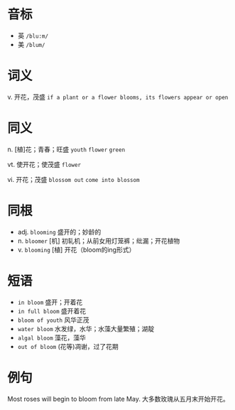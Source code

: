 # 音标

- 英 `/blu:m/`
- 美 `/blum/`

# 词义

v. 开花，茂盛
`if a plant or a flower blooms, its flowers appear or open`

# 同义

n. [植]花；青春；旺盛
`youth` `flower` `green`

vt. 使开花；使茂盛
`flower`

vi. 开花；茂盛
`blossom out` `come into blossom`

# 同根

- adj. `blooming` 盛开的；妙龄的
- n. `bloomer` [机] 初轧机；从前女用灯笼裤；纰漏；开花植物
- v. `blooming` [植] 开花（bloom的ing形式）

# 短语

- `in bloom` 盛开；开着花
- `in full bloom` 盛开着花
- `bloom of youth` 风华正茂
- `water bloom` 水发绿，水华；水藻大量繁殖；湖靛
- `algal bloom` 藻花，藻华
- `out of bloom` (花等)凋谢，过了花期

# 例句

Most roses will begin to bloom from late May.
大多数玫瑰从五月末开始开花。



